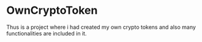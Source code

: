 # OwnCryptoToken
Thus is a project where i had created my own crypto tokens and also many functionalities are  included in it.
